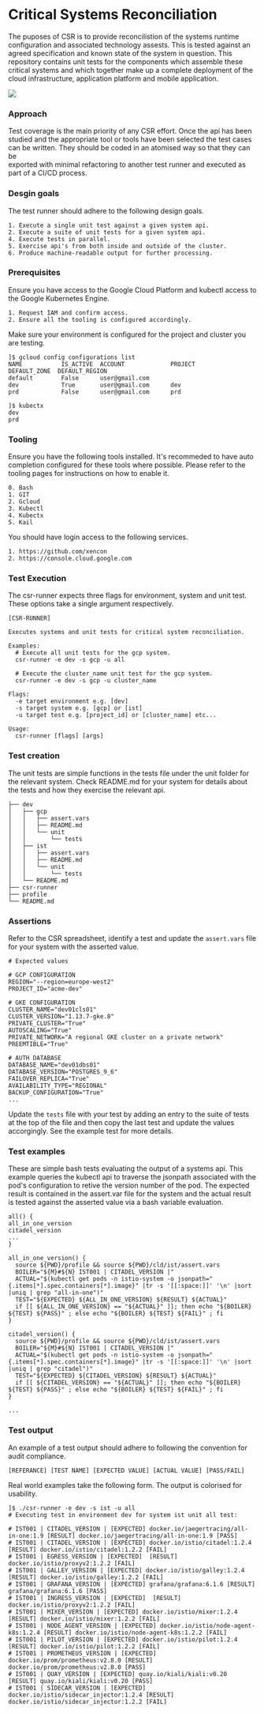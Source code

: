 # Critical Systems Reconciliation

The puposes of CSR is to provide reconcilistion of the systems runtime 
configuration and associated technology assests. This is tested against an
agreed specification and known state of the system in question. This repository 
contains unit tests for the components which assemble these critical systems 
and which together make up a complete deployment of the cloud infrastructure, 
application platform and mobile application. 

![](images/csr.png)

### Approach
Test coverage is the main priority of any CSR effort. Once the api has been
studied and the appropriate tool or tools have been selected the test cases
can be written. They should be coded in an atomised way so that they can be  
exported with minimal refactoring to another test runner and executed as 
part of a CI/CD process.

### Desgin goals
The test runner should adhere to the following design goals.
```
1. Execute a single unit test against a given system api.
2. Execute a suite of unit tests for a given system api.
4. Execute tests in parallel.
5. Exercise api's from both inside and outside of the cluster.
6. Produce machine-readable output for further processing.
```

### Prerequisites
Ensure you have access to the Google Cloud Platform and kubectl access to the
Google Kubernetes Engine.
```
1. Request IAM and confirm access.
2. Ensure all the tooling is configured accordingly.
```

Make sure your environment is configured for the project and cluster you are testing.
```
]$ gcloud config configurations list 
NAME           IS_ACTIVE  ACCOUNT             PROJECT        DEFAULT_ZONE  DEFAULT_REGION
default        False      user@gmail.com
dev            True       user@gmail.com      dev
prd            False      user@gmail.com      prd

]$ kubectx
dev
prd
```

### Tooling
Ensure you have the following tools installed. It's recommeded to have auto 
completion configured for these tools where possible. Please refer to the 
tooling pages for instructions on how to enable it. 
```
0. Bash
1. GIT
2. Gcloud
3. Kubectl
4. Kubectx
5. Kail
```

You should have login access to the following services.
```
1. https://github.com/xencon
2. https://console.cloud.google.com
```

### Test Execution
The csr-runner expects three flags for environment, system and unit test.
These options take a single argument respectively. 
```
[CSR-RUNNER]

Executes systems and unit tests for critical system reconciliation.

Examples:
  # Execute all unit tests for the gcp system.
  csr-runner -e dev -s gcp -u all

  # Execute the cluster_name unit test for the gcp system.
  csr-runner -e dev -s gcp -u cluster_name

Flags:
  -e target environment e.g. [dev]
  -s target system e.g. [gcp] or [ist]
  -u target test e.g. [project_id] or [cluster_name] etc...

Usage:
  csr-runner [flags] [args]
```

### Test creation
The unit tests are simple functions in the tests file under the unit folder for 
the relevant system. Check README.md for your system for details about the 
tests and how they exercise the relevant api.
```
├── dev			
│   ├── gcp
│   │   ├── assert.vars
│   │   ├── README.md
│   │   └── unit
│   │       └── tests
│   ├── ist
│   │   ├── assert.vars
│   │   ├── README.md
│   │   └── unit
│   │       └── tests
│   └── README.md
├── csr-runner
├── profile
└── README.md
```

### Assertions

Refer to the CSR spreadsheet, identify a test and update the `assert.vars` 
file for your system with the asserted value.
```
# Expected values  

# GCP CONFIGURATION
REGION="--region=europe-west2"
PROJECT_ID="acme-dev"

# GKE CONFIGURATION
CLUSTER_NAME="dev01cls01"
CLUSTER_VERSION="1.13.7-gke.8"
PRIVATE_CLUSTER="True"
AUTOSCALING="True"
PRIVATE_NETWORK="A regional GKE cluster on a private network"
PREEMTIBLE="True"

# AUTH DATABASE
DATABASE_NAME="dev01dbs01"
DATABASE_VERSION="POSTGRES_9_6"
FAILOVER_REPLICA="True"
AVAILABILITY_TYPE="REGIONAL"
BACKUP_CONFIGURATION="True"
...
```

Update the `tests` file with your test by adding an entry to the suite of tests
at the top of the file and then copy the last test and update the values 
accorgingly. See the example test for more details.

### Test examples

These are simple bash tests evaluating the output of a systems api. This 
example queries the kubectl api to traverse the jsonpath associated with
the pod's configuration to retive the version number of the pod. The expected
result is contained in the assert.var file for the system and the actual 
result is tested against the asserted value via a bash variable evaluation.
```
all() {
all_in_one_version
citadel_version
...
}

all_in_one_version() {
  source ${PWD}/profile && source ${PWD}/cld/ist/assert.vars
  BOILER="${M}#${N} IST001 | CITADEL_VERSION |"
  ACTUAL="$(kubectl get pods -n istio-system -o jsonpath="{.items[*].spec.containers[*].image}" |tr -s '[[:space:]]' '\n' |sort |uniq | grep "all-in-one")"
  TEST="${EXPECTED} ${ALL_IN_ONE_VERSION} ${RESULT} ${ACTUAL}"
  if [[ ${ALL_IN_ONE_VERSION} == "${ACTUAL}" ]]; then echo "${BOILER} ${TEST} ${PASS}" ; else echo "${BOILER} ${TEST} ${FAIL}" ; fi
}

citadel_version() {
  source ${PWD}/profile && source ${PWD}/cld/ist/assert.vars
  BOILER="${M}#${N} IST001 | CITADEL_VERSION |"
  ACTUAL="$(kubectl get pods -n istio-system -o jsonpath="{.items[*].spec.containers[*].image}" |tr -s '[[:space:]]' '\n' |sort |uniq | grep "citadel")"
  TEST="${EXPECTED} ${CITADEL_VERSION} ${RESULT} ${ACTUAL}"
  if [[ ${CITADEL_VERSION} == "${ACTUAL}" ]]; then echo "${BOILER} ${TEST} ${PASS}" ; else echo "${BOILER} ${TEST} ${FAIL}" ; fi
}

...
```

### Test output
An example of a test output should adhere to following the convention for 
audit compliance.
```
[REFERANCE] [TEST NAME] [EXPECTED VALUE] [ACTUAL VALUE] [PASS/FAIL]
``` 

Real world examples take the following form. The output is colorised for usability.
```
]$ ./csr-runner -e dev -s ist -u all
# Executing test in environment dev for system ist unit all test:

# IST001 | CITADEL_VERSION | [EXPECTED] docker.io/jaegertracing/all-in-one:1.9 [RESULT] docker.io/jaegertracing/all-in-one:1.9 [PASS]
# IST001 | CITADEL_VERSION | [EXPECTED] docker.io/istio/citadel:1.2.4 [RESULT] docker.io/istio/citadel:1.2.2 [FAIL]
# IST001 | EGRESS_VERSION | [EXPECTED]  [RESULT] docker.io/istio/proxyv2:1.2.2 [FAIL]
# IST001 | GALLEY_VERSION | [EXPECTED] docker.io/istio/galley:1.2.4 [RESULT] docker.io/istio/galley:1.2.2 [FAIL]
# IST001 | GRAFANA_VERSION | [EXPECTED] grafana/grafana:6.1.6 [RESULT] grafana/grafana:6.1.6 [PASS]
# IST001 | INGRESS_VERSION | [EXPECTED]  [RESULT] docker.io/istio/proxyv2:1.2.2 [FAIL]
# IST001 | MIXER_VERSION | [EXPECTED] docker.io/istio/mixer:1.2.4 [RESULT] docker.io/istio/mixer:1.2.2 [FAIL]
# IST001 | NODE_AGENT_VERSION | [EXPECTED] docker.io/istio/node-agent-k8s:1.2.4 [RESULT] docker.io/istio/node-agent-k8s:1.2.2 [FAIL]
# IST001 | PILOT_VERSION | [EXPECTED] docker.io/istio/pilot:1.2.4 [RESULT] docker.io/istio/pilot:1.2.2 [FAIL]
# IST001 | PROMETHEUS_VERSION | [EXPECTED] docker.io/prom/prometheus:v2.8.0 [RESULT] docker.io/prom/prometheus:v2.8.0 [PASS]
# IST001 | QUAY_VERSION | [EXPECTED] quay.io/kiali/kiali:v0.20 [RESULT] quay.io/kiali/kiali:v0.20 [PASS]
# IST001 | SIDECAR_VERSION | [EXPECTED] docker.io/istio/sidecar_injector:1.2.4 [RESULT] docker.io/istio/sidecar_injector:1.2.2 [FAIL]
```
